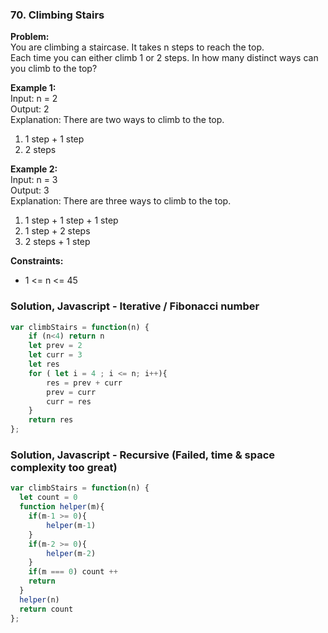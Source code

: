### 70. Climbing Stairs

**Problem:**\
You are climbing a staircase. It takes n steps to reach the top.\
Each time you can either climb 1 or 2 steps. In how many distinct ways can you climb to the top?

**Example 1:**\
Input: n = 2\
Output: 2\
Explanation: There are two ways to climb to the top.
1. 1 step + 1 step
2. 2 steps

**Example 2:**\
Input: n = 3\
Output: 3\
Explanation: There are three ways to climb to the top.
1. 1 step + 1 step + 1 step
2. 1 step + 2 steps
3. 2 steps + 1 step

**Constraints:**
- 1 <= n <= 45

### Solution, Javascript - Iterative / Fibonacci number
```javascript
var climbStairs = function(n) {
    if (n<4) return n
    let prev = 2
    let curr = 3
    let res 
    for ( let i = 4 ; i <= n; i++){
        res = prev + curr
        prev = curr
        curr = res
    }
    return res
};
```

### Solution, Javascript - Recursive (Failed, time & space complexity too great)
```javascript
var climbStairs = function(n) {
  let count = 0
  function helper(m){
    if(m-1 >= 0){
        helper(m-1)
    }
    if(m-2 >= 0){
        helper(m-2)
    }
    if(m === 0) count ++
    return
  }
  helper(n)
  return count
};
```